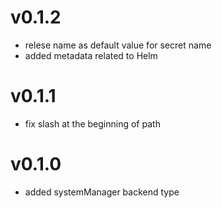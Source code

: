 # v0.1.2

* relese name as default value for secret name
* added metadata related to Helm

# v0.1.1

* fix slash at the beginning of path

# v0.1.0

* added systemManager backend type
